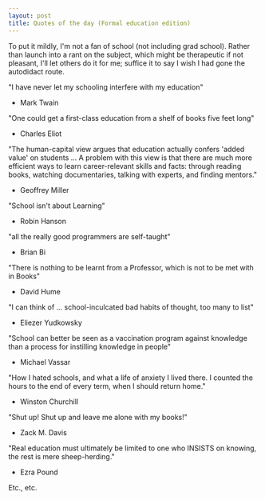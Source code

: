 ```yaml
---
layout: post
title: Quotes of the day (Formal education edition)
---
```


To put it mildly, I'm not a fan of school (not including grad school).
Rather than launch into a rant on the subject, which might be therapeutic if
not pleasant, I'll let others do it for me; suffice it to say I wish I had gone
the autodidact route.

"I have never let my schooling interfere with my education"
- Mark Twain

"One could get a first-class education from a shelf of books five feet long"
- Charles Eliot

"The human-capital view argues that education actually confers 'added value'
on students ...
A problem with this view is that there are much more efficient ways to learn
career-relevant skills and facts: through reading books, watching documentaries,
talking with experts, and finding mentors."
- Geoffrey Miller

"School isn't about Learning"
- Robin Hanson

"all the really good programmers are self-taught"
- Brian Bi

"There is nothing to be learnt from a Professor, which is not to be met with in
Books"
- David Hume

"I can think of ... school-inculcated bad habits of thought, too many to list"
- Eliezer Yudkowsky

"School can better be seen as a vaccination program against knowledge than a
process for instilling knowledge in people"
- Michael Vassar

"How I hated schools, and what a life of anxiety I lived there.
I counted the
hours to the end of every term, when I should return home."
- Winston Churchill

"Shut up! Shut up and leave me alone with my books!"
- Zack M. Davis

"Real education must ultimately be limited to one who INSISTS on knowing, the
rest is mere sheep-herding."
- Ezra Pound

Etc., etc.
